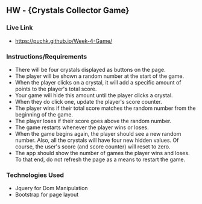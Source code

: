 ## HW - {Crystals Collector Game}

### Live Link
 - https://puchk.github.io/Week-4-Game/

### Instructions/Requirements
  - There will be four crystals displayed as buttons on the page.
  - The player will be shown a random number at the start of the game.
  - When the player clicks on a crystal, it will add a specific amount of points to the player's total score.
  - Your game will hide this amount until the player clicks a crystal.
  - When they do click one, update the player's score counter.
  - The player wins if their total score matches the random number from the beginning of the game.
  - The player loses if their score goes above the random number.
  - The game restarts whenever the player wins or loses.
  - When the game begins again, the player should see a new random number. Also, all the crystals will have four new hidden values. Of course, the user's score (and score counter) will reset to zero.
  - The app should show the number of games the player wins and loses. To that end, do not refresh the page as a means to restart the game.

### Technologies Used
  - Jquery for Dom Manipulation
  - Bootstrap for page layout
